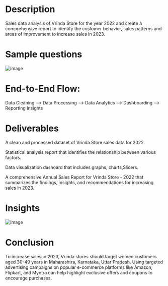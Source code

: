 # Description
Sales data analysis of Vrinda Store for the year 2022 and create a comprehensive report to identify the customer behavior, sales patterns and areas of improvement to increase sales in 2023.

# Sample questions
![image](https://user-images.githubusercontent.com/121822594/236412510-20d4f2b0-8941-4f3d-90a7-c5ef5c7ce9e1.png)

# End-to-End Flow:
Data Cleaning --> Data Processing --> Data Analytics --> Dashboarding --> Reporting Insights


# Deliverables
A clean and processed dataset of Vrinda Store sales data for 2022.

Statistical analysis report that identifies the relationship between various factors.

Data visualization dashoard that includes graphs, charts,Slicers.

A comprehensive Annual Sales Report for Vrinda Store - 2022 that summarizes the findings, insights, and recommendations for increasing sales in 2023.

# Insights
![image](https://user-images.githubusercontent.com/121822594/236413176-78124445-5e70-4d2d-a990-2067c4d8f931.png)

# Conclusion
To increase sales in 2023, Vrinda stores should target women customers aged 30-49 years in Maharashtra, Karnataka, Uttar Pradesh. Using targeted advertising campaigns on popular e-commerce platforms like Amazon, Flipkart, and Myntra can help highlight exclusive offers and coupons to encourage purchases.


